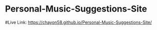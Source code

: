 # Personal-Music-Suggestions-Site
#Live Link: https://chayon58.github.io/Personal-Music-Suggestions-Site/
